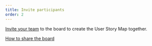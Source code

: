 ```yaml
---
title: Invite participants
order: 2
---
```


[Invite your team](openShareModal) to the board to create the User Story Map together.

[How to share the board](howTo:USM-step-2)
